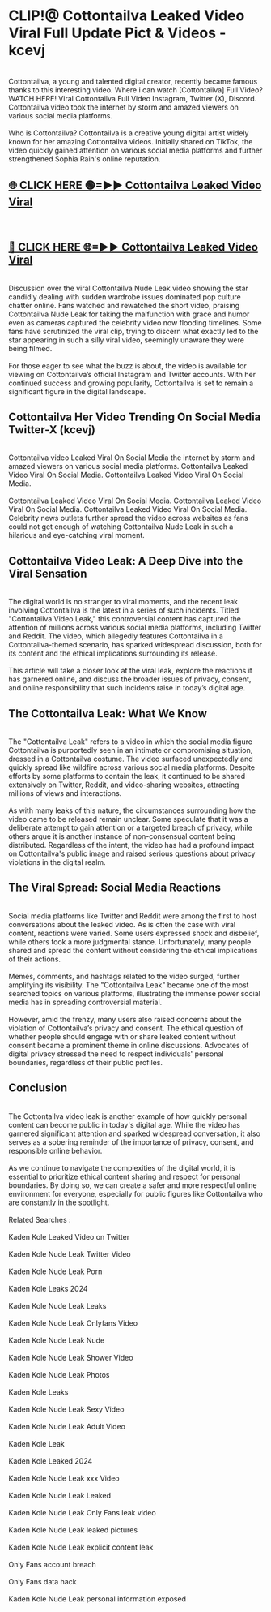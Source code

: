 # CLIP!@ Cottontailva Leaked Video Viral Full Update Pict & Videos - kcevj
<br>
Cottontailva, a young and talented digital creator, recently became famous thanks to this interesting video. Where i can watch [Cottontailva] Full Video? WATCH HERE! Viral Cottontailva Full Video Instagram, Twitter (X), Discord. Cottontailva video took the internet by storm and amazed viewers on various social media platforms.
<br><br>
Who is Cottontailva? Cottontailva is a creative young digital artist widely known for her amazing Cottontailva videos. Initially shared on TikTok, the video quickly gained attention on various social media platforms and further strengthened Sophia Rain's online reputation.
<br>
<h2><a href="https://bestclip.site?title=Cottontailva">🌐 CLICK HERE 🟢=►► Cottontailva Leaked Video Viral</a></h2>
<br>
<h2><a href="https://bestclip.site?title=Cottontailva">🔴 CLICK HERE 🌐=►► Cottontailva Leaked Video Viral</a></h2>
<br>
Discussion over the viral Cottontailva Nude Leak video showing the star candidly dealing with sudden wardrobe issues dominated pop culture chatter online. Fans watched and rewatched the short video, praising Cottontailva Nude Leak for taking the malfunction with grace and humor even as cameras captured the celebrity video now flooding timelines. Some fans have scrutinized the viral clip, trying to discern what exactly led to the star appearing in such a silly viral video, seemingly unaware they were being filmed.
<br><br>
For those eager to see what the buzz is about, the video is available for viewing on Cottontailva’s official Instagram and Twitter accounts. With her continued success and growing popularity, Cottontailva is set to remain a significant figure in the digital landscape.
<br>
<h2>Cottontailva Her Video Trending On Social Media Twitter-X (kcevj)</h2>
<br>
Cottontailva video Leaked Viral On Social Media the internet by storm and amazed viewers on various social media platforms. Cottontailva Leaked Video Viral On Social Media. Cottontailva Leaked Video Viral On Social Media.
<br><br>
Cottontailva Leaked Video Viral On Social Media. Cottontailva Leaked Video Viral On Social Media. Cottontailva Leaked Video Viral On Social Media. Celebrity news outlets further spread the video across websites as fans could not get enough of watching Cottontailva Nude Leak in such a hilarious and eye-catching viral moment.
<br>
<h2>Cottontailva Video Leak: A Deep Dive into the Viral Sensation</h2>
<br>
The digital world is no stranger to viral moments, and the recent leak involving Cottontailva is the latest in a series of such incidents. Titled "Cottontailva Video Leak," this controversial content has captured the attention of millions across various social media platforms, including Twitter and Reddit. The video, which allegedly features Cottontailva in a Cottontailva-themed scenario, has sparked widespread discussion, both for its content and the ethical implications surrounding its release.
<br><br>
This article will take a closer look at the viral leak, explore the reactions it has garnered online, and discuss the broader issues of privacy, consent, and online responsibility that such incidents raise in today’s digital age.
<br>
<h2>The Cottontailva Leak: What We Know</h2>
<br>
The "Cottontailva Leak" refers to a video in which the social media figure Cottontailva is purportedly seen in an intimate or compromising situation, dressed in a Cottontailva costume. The video surfaced unexpectedly and quickly spread like wildfire across various social media platforms. Despite efforts by some platforms to contain the leak, it continued to be shared extensively on Twitter, Reddit, and video-sharing websites, attracting millions of views and interactions.
<br><br>
As with many leaks of this nature, the circumstances surrounding how the video came to be released remain unclear. Some speculate that it was a deliberate attempt to gain attention or a targeted breach of privacy, while others argue it is another instance of non-consensual content being distributed. Regardless of the intent, the video has had a profound impact on Cottontailva's public image and raised serious questions about privacy violations in the digital realm.
<br>
<h2>The Viral Spread: Social Media Reactions</h2>
<br>
Social media platforms like Twitter and Reddit were among the first to host conversations about the leaked video. As is often the case with viral content, reactions were varied. Some users expressed shock and disbelief, while others took a more judgmental stance. Unfortunately, many people shared and spread the content without considering the ethical implications of their actions.
<br><br>
Memes, comments, and hashtags related to the video surged, further amplifying its visibility. The "Cottontailva Leak" became one of the most searched topics on various platforms, illustrating the immense power social media has in spreading controversial material.
<br><br>
However, amid the frenzy, many users also raised concerns about the violation of Cottontailva’s privacy and consent. The ethical question of whether people should engage with or share leaked content without consent became a prominent theme in online discussions. Advocates of digital privacy stressed the need to respect individuals' personal boundaries, regardless of their public profiles.
<br>
<h2>Conclusion</h2>
<br>
The Cottontailva video leak is another example of how quickly personal content can become public in today's digital age. While the video has garnered significant attention and sparked widespread conversation, it also serves as a sobering reminder of the importance of privacy, consent, and responsible online behavior.
<br><br>
As we continue to navigate the complexities of the digital world, it is essential to prioritize ethical content sharing and respect for personal boundaries. By doing so, we can create a safer and more respectful online environment for everyone, especially for public figures like Cottontailva who are constantly in the spotlight.
<br><br>
Related Searches :
<br><br>
Kaden Kole Leaked Video on Twitter
<br><br>
Kaden Kole Nude Leak Twitter Video
<br><br>
Kaden Kole Nude Leak Porn
<br><br>
Kaden Kole Leaks 2024
<br><br>
Kaden Kole Nude Leak Leaks
<br><br>
Kaden Kole Nude Leak Onlyfans Video
<br><br>
Kaden Kole Nude Leak Nude
<br><br>
Kaden Kole Nude Leak Shower Video
<br><br>
Kaden Kole Nude Leak Photos
<br><br>
Kaden Kole Leaks
<br><br>
Kaden Kole Nude Leak Sexy Video
<br><br>
Kaden Kole Nude Leak Adult Video
<br><br>
Kaden Kole Leak
<br><br>
Kaden Kole Leaked 2024
<br><br>
Kaden Kole Nude Leak xxx Video
<br><br>
Kaden Kole Nude Leak Leaked
<br><br>
Kaden Kole Nude Leak Only Fans leak video
<br><br>
Kaden Kole Nude Leak leaked pictures
<br><br>
Kaden Kole Nude Leak explicit content leak
<br><br>
Only Fans account breach
<br><br>
Only Fans data hack
<br><br>
Kaden Kole Nude Leak personal information exposed